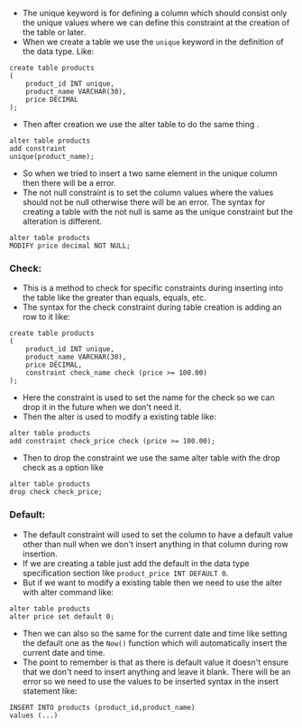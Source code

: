 - The unique keyword is for defining a column which should consist only the unique values where we can define this constraint at the creation of the table or later.
- When we create a table we use the `unique` keyword in the definition of the data type. Like:
```
create table products
(
	product_id INT unique,
	product_name VARCHAR(30),
	price DECIMAL
);
```
- Then after creation we use the alter table to do the same thing .
```
alter table products 
add constraint 
unique(product_name);
```
- So when we tried to insert a two same element in the unique column then there will be a error.
- The not null constraint is to set the column values where the values should not be null otherwise there will be an error. The syntax for creating a table with the not null is same as the unique constraint but the alteration is different.
```
alter table products 
MODIFY price decimal NOT NULL;
```
### Check:
- This is a method to check for specific constraints during inserting into the table like the greater than equals, equals, etc.
- The syntax for the check constraint during table creation is adding an row to it like:
```
create table products
(
	product_id INT unique,
	product_name VARCHAR(30),
	price DECIMAL,
	constraint check_name check (price >= 100.00)
);
```
- Here the constraint is used to set the name for the check so we can drop it in the future when we don't need it.
- Then the alter is used to modify a existing table like:
```
alter table products 
add constraint check_price check (price >= 100.00);
```
- Then to drop the constraint we use the same alter table with the drop check as a option like
```
alter table products 
drop check check_price;
```
### Default:
- The default constraint will used to set the column to have a default value other than null when we don't insert anything in that column during row insertion.
- If we are creating a table just add the default in the data type specification section like `product_price INT DEFAULT 0`.
- But if we want to modify a existing table then we need to use the alter with alter command like:
```
alter table products 
alter price set default 0;
```
- Then we can also so the same for the current date and time like setting the default one as the `Now()` function which will automatically insert the current date and time.
- The point to remember is that as there is default value it doesn't ensure that we don't need to insert anything and leave it blank. There will be an error so we need to use the values to be inserted syntax in the insert statement like:
```
INSERT INTO products (product_id,product_name)
values (...)
```
